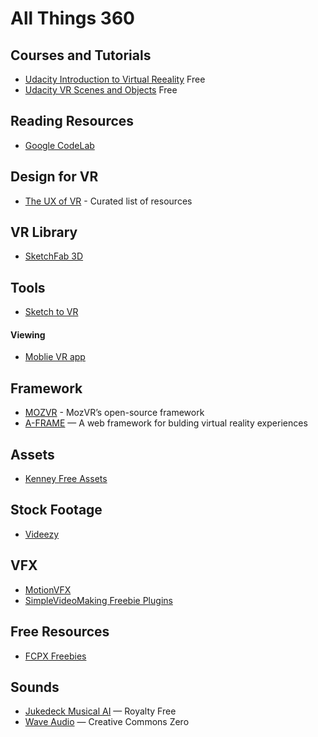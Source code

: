 # All Things 360 #

## Courses and Tutorials ##
* [Udacity Introduction to Virtual Reeality](https://www.udacity.com/course/introduction-to-virtual-reality--ud1012) Free
* [Udacity VR Scenes and Objects](https://www.udacity.com/course/vr-scenes-and-objects--ud1013) Free

## Reading Resources ##
* [Google CodeLab](https://codelabs.developers.google.com/codelabs/vr_view_101)

## Design for VR ##
* [The UX of VR](http://www.uxofvr.com/) - Curated list of resources

## VR Library ##
* [SketchFab 3D](https://sketchfab.com)

## Tools ##
* [Sketch to VR](https://github.com/auxdesigner/Sketch-to-VR_)

#### Viewing ####
* [Moblie VR app](https://itunes.apple.com/us/app/mobile-vr-station/id959820493?mt=8)

## Framework ##
* [MOZVR](https://mozvr.com/) - MozVR’s open-source framework
* [A-FRAME](https://aframe.io/) — A web framework for bulding virtual reality experiences

## Assets ##
* [Kenney Free Assets](http://kenney.nl/)

## Stock Footage ##
* [Videezy](https://www.videezy.com/)

## VFX ##
* [MotionVFX](https://www.motionvfx.com)
* [SimpleVideoMaking Freebie Plugins](http://simplevideomaking.com/freebies/)

## Free Resources ##
* [FCPX Freebies](https://fcpxfree.com/)

## Sounds ##
* [Jukedeck Musical AI](https://www.jukedeck.com/make) — Royalty Free
* [Wave Audio](http://wavy.audio/) — Creative Commons Zero
